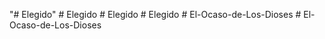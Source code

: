"# Elegido" 
#   E l e g i d o  
 #   E l e g i d o  
 #   E l e g i d o  
 #   E l - O c a s o - d e - L o s - D i o s e s  
 #   E l - O c a s o - d e - L o s - D i o s e s  
 